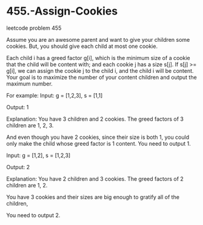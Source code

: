 # 455.-Assign-Cookies
leetcode problem 455

Assume you are an awesome parent and want to give your children some cookies. But, you should give each child at most one cookie.

Each child i has a greed factor g[i], which is the minimum size of a cookie that the child will be content with;
and each cookie j has a size s[j]. 
If s[j] >= g[i], we can assign the cookie j to the child i,
and the child i will be content. 
Your goal is to maximize the number of your content children and output the maximum number.

For example:
Input: g = [1,2,3], s = [1,1]

Output: 1

Explanation: You have 3 children and 2 cookies. The greed factors of 3 children are 1, 2, 3. 

And even though you have 2 cookies, since their size is both 1, you could only make the child whose greed factor is 1 content.
You need to output 1.


Input: g = [1,2], s = [1,2,3]

Output: 2

Explanation: You have 2 children and 3 cookies. The greed factors of 2 children are 1, 2.

You have 3 cookies and their sizes are big enough to gratify all of the children, 

You need to output 2.
